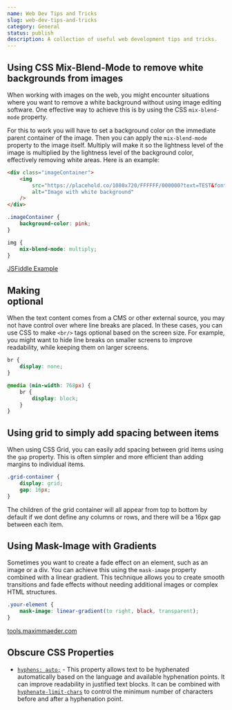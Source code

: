 ```yaml
---
name: Web Dev Tips and Tricks
slug: web-dev-tips-and-tricks
category: General
status: publish
description: A collection of useful web development tips and tricks.
---
```


## Using CSS Mix-Blend-Mode to remove white backgrounds from images

When working with images on the web, you might encounter situations where you want to remove a white background without using image editing software. One effective way to achieve this is by using the CSS `mix-blend-mode` property.

For this to work you will have to set a background color on the immediate parent container of the image. Then you can apply the `mix-blend-mode` property to the image itself. Multiply will make it so the lightness level of the image is multiplied by the lightness level of the background color, effectively removing white areas. Here is an example:

```html
<div class="imageContainer">
    <img
        src="https://placehold.co/1080x720/FFFFFF/000000?text=TEST&font=lato"
        alt="Image with white background"
    />
</div>
```

```css
.imageContainer {
    background-color: pink;
}

img {
    mix-blend-mode: multiply;
}
```

[JSFiddle Example](https://jsfiddle.net/jrmq0bsg/)


## Making <br/> optional

When the text content comes from a CMS or other external source, you may not have control over where line breaks are placed. In these cases, you can use CSS to make `<br/>` tags optional based on the screen size. For example, you might want to hide line breaks on smaller screens to improve readability, while keeping them on larger screens.

```css
br {
    display: none;
}

@media (min-width: 768px) {
    br {
        display: block;
    }
}
```


## Using grid to simply add spacing between items

When using CSS Grid, you can easily add spacing between grid items using the `gap` property. This is often simpler and more efficient than adding margins to individual items.

```css
.grid-container {
    display: grid;
    gap: 16px;
}
```

The children of the grid container will all appear from top to bottom by default if we dont define any columns or rows, and there will be a 16px gap between each item.


## Using Mask-Image with Gradients

Sometimes you want to create a fade effect on an element, such as an image or a div. You can achieve this using the `mask-image` property combined with a linear gradient. This technique allows you to create smooth transitions and fade effects without needing additional images or complex HTML structures.

```css
.your-element {
    mask-image: linear-gradient(to right, black, transparent);
}
```

[tools.maximmaeder.com](https://tools.maximmaeder.com/thoughts-and-notes#mask-image-with-linear-gradient-is-awesome)


## Obscure CSS Properties

- [`hyphens: auto;`](https://developer.mozilla.org/en-US/docs/Web/CSS/hyphens) - This property allows text to be hyphenated automatically based on the language and available hyphenation points. It can improve readability in justified text blocks. It can be combined with [`hyphenate-limit-chars`](https://developer.mozilla.org/en-US/docs/Web/CSS/hyphenate-limit-chars) to control the minimum number of characters before and after a hyphenation point.